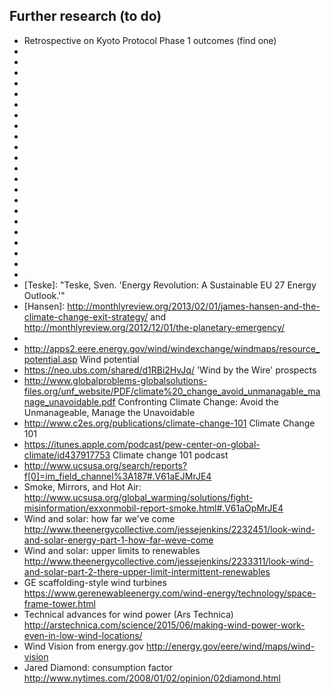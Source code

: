 ## Further research (to do)

* Retrospective on Kyoto Protocol Phase 1 outcomes (find one)
* [2009 California Climate Adaptation Strategy]: http://resources.ca.gov/docs/climate/Statewide_Adaptation_Strategy.pdf
* [Cooper]: http://www.nirs.org/neconomics/cooperreport_neconomics062009.pdf "Cooper, Mark. 'The Economics of Nuclear Reactors: Renaissance or Relapse?' 2009."
* [CCS]: http://www.climatestrategies.us/library/library/view/893 "Center for Climate Change Studies. 'Climate Change Policy as Economic Stimulus:Evidence and Opportunities from the States.' 2008."
* [CDP]: https://www.cdp.net/CDPResults/CDP-global-climate-change-report-2015.pdf "CDP. 'CDP Global Climate Change Report 2015.' 2015."
* [Lyons]: http://www.drinkerbiddle.com/resources/publications/2003/sarbanes-oxley-and-the-changing-face-of-environmental-liability-disclosure-obligations "Lyons, Francis. 'Sarbanes-Oxley and the changing face of
environmental liability disclosure obligations.' 2003. Drinker Biddle"
* [SEJ]: http://www.sej.org/publications/tipsheet/environmental-refugees-us-and-world-examples "Society of Environmental Journalists. 'Environmental Refugees: U.S. and World Examples.' 2007."
* [Oxfam]: http://www.oxfam.ca/news/disasters-escalating-four-fold-climate-change-hits-po "Oxfam Canada. 'Disasters escalating four-fold as climate change hits poor hardest.' 2007."
* [Schwartz]: http://www.fastcompany.com/1595298/ford-saves-one-million-dollarsby-shutting-computers "Schwartz, Ariel. 'Ford Saves One Million Dollars... By Shutting Off Computers.' 2010. Fast Company."
* [Mitchell]: http://news.bbc.co.uk/2/hi/sci/tech/8516931.stm "Mitchell, Andrew. 'Big business leaves big forest footprints.' 2010. BBC News."
* [Howden]: http://www.independent.co.uk/environment/climate-change/deforestation-the-hidden-cause-of-global-warming-6262622.html "Howden, Daniel. 'Deforestation: the Hidden Cause of Global Warming.' 2007. Independent."
* [NNMREC]: http://nnmrec.oregonstate.edu/nnmrec/education/wave-energy-101/how-do-waves-work "Northwest National Marine Renewable Energy Center. 'How Do Waves Work?' 2016. Oregon State Uiversity."
* [Parkinson]: http://cleantechnica.com/2015/01/29/solar-costs-will-fall-40-next-2-years-heres/ "Parkinson, Giles. 'Solar Costs Will Fall Another 40% In 2 Years. Here’s Why.' 2015. Clean Technica."
* [Ackerman]: https://www.nrdc.org/sites/default/files/fcost.pdf "Ackerman, Frank and Stanton, Elizabeth. 'The Cost of Climate Change: What We'll Pay if Global Warming Continues Unchecked.' 2008. Natural Resources Defense Council."
* [Ramesh]: http://www.theguardian.com/environment/2008/nov/10/maldives-climate-change "Ramesh, Randeep. 'Paradise Almost Lost: Maldives Seek to Buy a New Homeland.' 2008. The Guardian."
* [Stern]: http://mudancasclimaticas.cptec.inpe.br/~rmclima/pdfs/destaques/sternreview_report_complete.pdf "Stern, Nicholas. 'Stern Review: The Economics of Climate Change.' 2006."
* [The other CO2 problem]: https://theotherco2problem.wordpress.com/how-was-the-problem-uncovered/
* [Seattle Times Ocean Acidification]: http://apps.seattletimes.com/reports/sea-change/2013/sep/11/pacific-ocean-perilous-turn-overview/
* [Ensia]: http://ensia.com/about/overview/
* [2030]: https://web.stanford.edu/group/efmh/jacobson/Articles/I/sad1109Jaco5p.indd.pdf "A Path for Sustainable Energy by 2030"
* [Hayes]: https://www.thenation.com/article/new-abolitionism/ "Hayes, Christopher. 'The New Abolitionism.' 2014. On the costs of legislation needed to stay below a 2C warming."
* [Levitan]: http://io9.gizmodo.com/5966689/after-extensive-mathematical-modeling-scientist-declares-earth-is-fucked "Levitan, Dave. 'After extensive mathematical modeling, scientist declares \"Earth is F**ked\".' Io9. 2012."
* [Murphy]: http://physics.ucsd.edu/do-the-math/2011/09/dont-be-a-pv-efficiency-snob/ "Murphy, Tom. 'Don\'t be a PV efficiency snob.' 2011."
* [Teske]: "Teske, Sven. 'Energy Revolution: A Sustainable EU 27 Energy Outlook.'"
* [Hansen]: http://monthlyreview.org/2013/02/01/james-hansen-and-the-climate-change-exit-strategy/ and http://monthlyreview.org/2012/12/01/the-planetary-emergency/
* [Salter]: http://link.springer.com/article/10.1007/s40722-016-0057-3 "Salter, Stephen. Wave energy: Nostalgic Ramblings, future hopes and heretical suggestions. 2016. Journal of Ocean Engineering and Marine Energy."
* http://apps2.eere.energy.gov/wind/windexchange/windmaps/resource_potential.asp Wind potential
* https://neo.ubs.com/shared/d1RBi2HvJq/ 'Wind by the Wire' prospects
* http://www.globalproblems-globalsolutions-files.org/unf_website/PDF/climate%20_change_avoid_unmanagable_manage_unavoidable.pdf Confronting Climate Change: Avoid the Unmanageable, Manage the Unavoidable
* http://www.c2es.org/publications/climate-change-101 Climate Change 101
* https://itunes.apple.com/podcast/pew-center-on-global-climate/id437917753 Climate change 101 podcast
* http://www.ucsusa.org/search/reports?f[0]=im_field_channel%3A187#.V61aEJMrJE4
* Smoke, Mirrors, and Hot Air: http://www.ucsusa.org/global_warming/solutions/fight-misinformation/exxonmobil-report-smoke.html#.V61aOpMrJE4
* Wind and solar: how far we've come http://www.theenergycollective.com/jessejenkins/2232451/look-wind-and-solar-energy-part-1-how-far-weve-come
* Wind and solar: upper limits to renewables http://www.theenergycollective.com/jessejenkins/2233311/look-wind-and-solar-part-2-there-upper-limit-intermittent-renewables
* GE scaffolding-style wind turbines https://www.gerenewableenergy.com/wind-energy/technology/space-frame-tower.html
* Technical advances for wind power (Ars Technica) http://arstechnica.com/science/2015/06/making-wind-power-work-even-in-low-wind-locations/
* Wind Vision from energy.gov http://energy.gov/eere/wind/maps/wind-vision
* Jared Diamond: consumption factor http://www.nytimes.com/2008/01/02/opinion/02diamond.html
